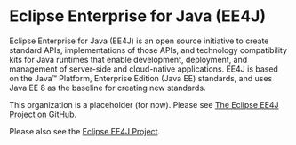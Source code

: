 # Eclipse Enterprise for Java (EE4J)

Eclipse Enterprise for Java (EE4J) is an open source initiative to create standard APIs, implementations of those APIs, and technology compatibility kits for Java runtimes that enable development, deployment, and management of server-side and cloud-native applications.  EE4J is based on the Java™ Platform, Enterprise Edition (Java EE) standards, and uses Java EE 8 as the baseline for creating new standards.

This organization is a placeholder (for now). Please see [The Eclipse EE4J Project on GitHub](https://github.com/eclipse-ee4j).

Please also see the [Eclipse EE4J Project](https://projects.eclipse.org/projects/ee4j).
